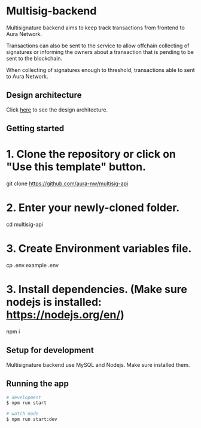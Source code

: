 # Multisig-backend
Multisignature backend aims to keep track transactions from frontend to Aura Network.

Transactions can also be sent to the service to allow offchain collecting of signatures or informing the owners about a transaction that is pending to be sent to the blockchain.

When collecting of signatures enough to threshold, transactions able to sent to Aura Network.

## Design architecture
Click [here](docs/README.md) to see the design architecture.

## Getting started
# 1. Clone the repository or click on "Use this template" button.
git clone https://github.com/aura-nw/multisig-api

# 2. Enter your newly-cloned folder.
cd multisig-api

# 3. Create Environment variables file.
cp .env.example .env

# 3. Install dependencies. (Make sure nodejs is installed: https://nodejs.org/en/)
npm i

## Setup for development
Multisignature backend use MySQL and Nodejs. Make sure installed them.

## Running the app

```bash
# development
$ npm run start

# watch mode
$ npm run start:dev
```

